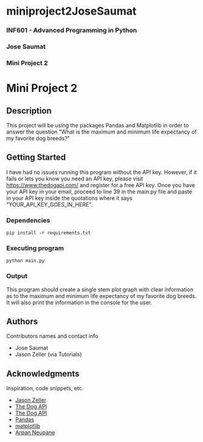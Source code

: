 # miniproject2JoseSaumat

### INF601 - Advanced Programming in Python
### Jose Saumat
### Mini Project 2


# Mini Project 2

## Description

This project will be using the packages Pandas and Matplotlib in order to answer the question "What is the maximum and minimum life expectancy of my favorite dog breeds?"

## Getting Started

I have had no issues running this program without the API key. However, if it fails or lets you know you need an API key, please visit https://www.thedogapi.com/ and register for a free API key.
Once you have your API key in your email, proceed to line 39 in the main.py file and paste in your API key inside the quotations where it says "YOUR_API_KEY_GOES_IN_HERE".

### Dependencies

```
pip install -r requirements.txt
```

### Executing program

```
python main.py
```

### Output

This program should create a single stem plot graph with clear information as to the maximum and minimum life expectancy of my favorite dog breeds. It will also print the information in the console for the user.

## Authors

Contributors names and contact info

- Jose Saumat
- Jason Zeller (via Tutorials)

## Acknowledgments

Inspiration, code snippets, etc.
* [Jason Zeller](https://www.youtube.com/watch?v=fFss4RzSkOU)
* [The Dog API](https://www.thedogapi.com/)
* [The Dog API](https://documenter.getpostman.com/view/4016432/the-dog-api/RW81vZ4Z#26bd3f92-dd58-4569-bc13-22fa76396fe8)
* [Pandas](https://pandas.pydata.org/pandas-docs/stable/getting_started/overview.html)
* [matplotlib](https://matplotlib.org/stable/api/_as_gen/matplotlib.pyplot.stem.html)
* [Arpan Neupane](https://www.youtube.com/watch?app=desktop&v=bKCORrHbutQ&t=12s)